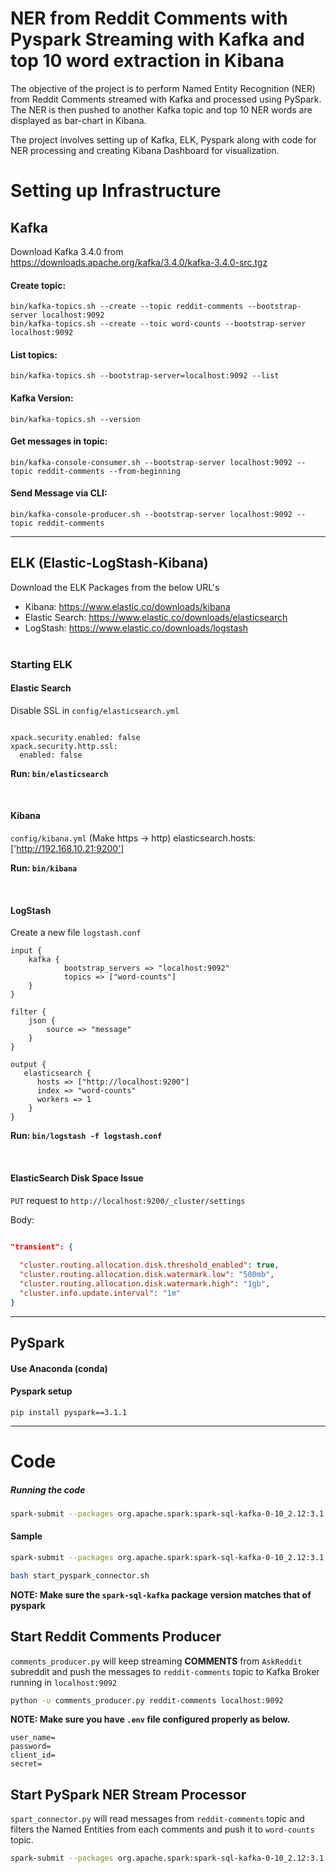 # NER from Reddit Comments with Pyspark Streaming with Kafka and top 10 word extraction in Kibana

The objective of the project is to perform Named Entity Recognition (NER) from Reddit Comments streamed with Kafka and processed using PySpark. The NER is then pushed to another Kafka topic and top 10 NER words are displayed as bar-chart in Kibana.

The project involves setting up of Kafka, ELK, Pyspark along with code for NER processing and creating Kibana Dashboard for visualization.

# Setting up Infrastructure
## Kafka 

Download Kafka 3.4.0 from https://downloads.apache.org/kafka/3.4.0/kafka-3.4.0-src.tgz

#### Create topic:
`bin/kafka-topics.sh --create --topic reddit-comments --bootstrap-server localhost:9092`  
`bin/kafka-topics.sh --create --toic word-counts --bootstrap-server localhost:9092`

#### List topics:
`bin/kafka-topics.sh --bootstrap-server=localhost:9092 --list`

#### Kafka Version:
`bin/kafka-topics.sh --version`


#### Get messages in topic:

`bin/kafka-console-consumer.sh --bootstrap-server localhost:9092 --topic reddit-comments --from-beginning`

#### Send Message via CLI:
`bin/kafka-console-producer.sh --bootstrap-server localhost:9092 --topic reddit-comments`

---

## ELK (Elastic-LogStash-Kibana)

Download the ELK Packages from the below URL's  

- Kibana: https://www.elastic.co/downloads/kibana
- Elastic Search: https://www.elastic.co/downloads/elasticsearch
- LogStash: https://www.elastic.co/downloads/logstash
<br><br>
### Starting ELK

#### Elastic Search

Disable SSL in `config/elasticsearch.yml`

``` config

xpack.security.enabled: false
xpack.security.http.ssl:
  enabled: false

```

**Run: `bin/elasticsearch`**

<br>

#### Kibana

`config/kibana.yml` (Make https -> http)
elasticsearch.hosts: ['http://192.168.10.21:9200']


**Run: `bin/kibana`**

<br>

#### LogStash

Create a new file `logstash.conf`

``` config
input {
    kafka {
            bootstrap_servers => "localhost:9092"
            topics => ["word-counts"]
    }
}

filter {
    json {
        source => "message"
    }
}

output {
   elasticsearch {
      hosts => ["http://localhost:9200"]
      index => "word-counts"
      workers => 1
    }
}

```

**Run: `bin/logstash -f logstash.conf`**

<br>

#### ElasticSearch Disk Space Issue
`PUT` request to `http://localhost:9200/_cluster/settings`

Body:

``` json

"transient": {
   
  "cluster.routing.allocation.disk.threshold_enabled": true,
  "cluster.routing.allocation.disk.watermark.low": "500mb",
  "cluster.routing.allocation.disk.watermark.high": "1gb",
  "cluster.info.update.interval": "1m"
}

```

---

## PySpark

#### Use Anaconda (conda)

#### Pyspark setup  

`pip install pyspark==3.1.1`

---

# Code

##### Running the code

``` bash
spark-submit --packages org.apache.spark:spark-sql-kafka-0-10_2.12:3.1.1 --conf spark.sql.streaming.forceDeleteTempCheckpointLocation=true spark_connector.py <CHECKPOINT_DIR> <BOOTSTRAP_SERVER> <READ_TOPIC> <WRITE_TOPIC>
```

#### Sample
``` bash
spark-submit --packages org.apache.spark:spark-sql-kafka-0-10_2.12:3.1.1 --conf spark.sql.streaming.forceDeleteTempCheckpointLocation=true spark_connector.py /tmp/checkpoint localhost:9092 reddit-comments word-counts
```

``` bash
bash start_pyspark_connector.sh
```
**NOTE: Make sure the `spark-sql-kafka` package version matches that of pyspark**


## Start Reddit Comments Producer

`comments_producer.py` will keep streaming **COMMENTS** from `AskReddit` subreddit and push the messages to `reddit-comments` topic to Kafka Broker running in `localhost:9092`

``` bash
python -u comments_producer.py reddit-comments localhost:9092
```

**NOTE: Make sure you have `.env` file configured properly as below.**
``` config
user_name=
password=
client_id=
secret=
```

## Start PySpark NER Stream Processor

`spart_connector.py` will read messages from `reddit-comments` topic and filters the Named Entities from each comments and push it to `word-counts` topic.

``` bash
spark-submit --packages org.apache.spark:spark-sql-kafka-0-10_2.12:3.1.1 --conf spark.sql.streaming.forceDeleteTempCheckpointLocation=true spark_connector.py
```
